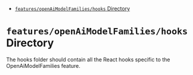 <!-- START doctoc generated TOC please keep comment here to allow auto update -->
<!-- DON'T EDIT THIS SECTION, INSTEAD RE-RUN doctoc TO UPDATE -->

- [`features/openAiModelFamilies/hooks` Directory](#featuresopenaimodelfamilieshooks-directory)

<!-- END doctoc generated TOC please keep comment here to allow auto update -->

# `features/openAiModelFamilies/hooks` Directory

The hooks folder should contain all the React hooks specific to the OpenAiModelFamilies feature.
